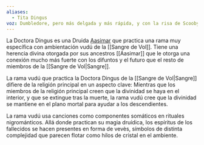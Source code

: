 ```yaml
---
aliases:
  - Tita Dingus
voz: Dumbledore, pero más delgada y más rápida, y con la risa de Scooby Doo
---
```

La Doctora Dingus es una Druida [Aasimar](https://eberron.fandom.com/wiki/Aasimar) que practica una rama muy específica con ambientación vudú de la [[Sangre de Vol]]. Tiene una herencia divina otorgada por sus ancestros [[Aasimar]] que le otorga una conexión mucho más fuerte con los difuntos y el futuro que el resto de miembros de la [[Sangre de Vol|Sangre]].

La rama vudú que practica la Doctora Dingus de la [[Sangre de Vol|Sangre]] difiere de la religión principal en un aspecto clave: Mientras que los miembros de la religión principal creen que la divinidad se haya en el interior, y que se extingue tras la muerte, la rama vudú cree que la divinidad se mantiene en el plano mortal para ayudar a los descendientes.

La rama vudú usa canciones como componentes somáticos en rituales nigrománticos. Allá donde practican su magia druídica, los espíritus de los fallecidos se hacen presentes en forma de vevès, símbolos de distinta complejidad que parecen flotar como hilos de cristal en el ambiente.